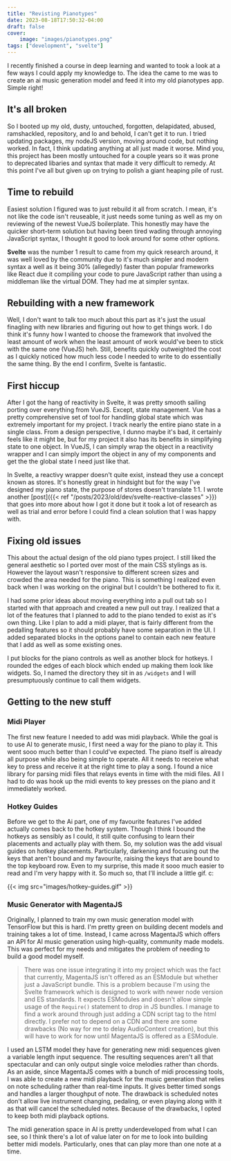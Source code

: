 ```yaml
---
title: "Revisting Pianotypes"
date: 2023-08-18T17:50:32-04:00
draft: false
cover:
    image: "images/pianotypes.png"
tags: ["development", "svelte"]
---
```


I recently finished a course in deep learning and wanted to took a look at a few ways I could apply my knowledge to. The idea the came to me was to create an ai music generation model and feed it into my old pianotypes app. Simple right!

## It's all broken

So I booted up my old, dusty, untouched, forgotten, delapidated, abused, ramshackled, repository, and lo and behold, I can't get it to run. I tried updating packages, my nodeJS version, moving around code, but nothing worked. In fact, I think updating anything at all just made it worse. Mind you, this project has been mostly untouched for a couple years so it was prone to deprecated libaries and syntax that made it very difficult to remedy. At this point I've all but given up on trying to polish a giant heaping pile of rust.

## Time to rebuild

Easiest solution I figured was to just rebuild it all from scratch. I mean, it's not like the code isn't reuseable, it just needs some tuning as well as my on reviewing of the newest VueJS boilerplate. This honestly may have the quicker short-term solution but having been tired wading through annoying JavaScript syntax, I thought it good to look around for some other options.

**Svelte** was the number 1 result to came from my quick research around, it was well loved by the community due to it's much simpler and modern syntax a well as it being 30% (allegedly) faster than popular frameworks like React due it compiling your code to pure JavaScript rather than using a middleman like the virtual DOM. They had me at simpler syntax.

## Rebuilding with a new framework

Well, I don't want to talk too much about this part as it's just the usual finagling with new libraries and figuring out how to get things work. I do think it's funny how I wanted to choose the framework that involved the least amount of work when the least amount of work would've been to stick with the same one (VueJS) heh. Still, benefits quickly outweighted the cost as I quickly noticed how much less code I needed to write to do essentially the same thing. By the end I confirm, Svelte is fantastic.

## First hiccup

After I got the hang of reactivity in Svelte, it was pretty smooth sailing porting over everything from VueJS. Except, state management. Vue has a pretty comprehensive set of tool for handling global state which was extremely important for my project. I track nearly the entire piano state in a single class. From a design perspective, I dunno maybe it's bad, it certainly feels like it might be, but for my project it also has its benefits in simplifying state to one object. In VueJS, I can simply wrap the object in a reactivity wrapper and I can simply import the object in any of my components and get the the global state I need just like that.

In Svelte, a reactivy wrapper doesn't quite exist, instead they use a concept known as stores. It's honestly great in hindsight but for the way I've designed my piano state, the purpose of stores doesn't translate 1:1. I wrote another [post]({{< ref "/posts/2023/old/dev/svelte-reactive-classes" >}}) that goes into more about how I got it done but it took a lot of research as well as trial and error before I could find a clean solution that I was happy with.

## Fixing old issues

This about the actual design of the old piano types project. I still liked the general aesthetic so I ported over most of the main CSS stylings as is. However the layout wasn't responsive to different screen sizes and crowded the area needed for the piano. This is something I realized even back when I was working on the original but I couldn't be bothered to fix it.

I had some prior ideas about moving everything into a pull out tab so I started with that approach and created a new pull out tray. I realized that a lot of the features that I planned to add to the piano tended to exist as it's own thing. Like I plan to add a midi player, that is fairly different from the pedalling features so it should probably have some separation in the UI. I added separated blocks in the options panel to contain each new feature that I add as well as some existing ones.

I put blocks for the piano controls as well as another block for hotkeys. I rounded the edges of each block which ended up making them look like widgets. So, I named the directory they sit in as `/widgets` and I will presumptuously continue to call them widgets.

## Getting to the new stuff

### Midi Player

The first new feature I needed to add was midi playback. While the goal is to use AI to generate music, I first need a way for the piano to play it. This went sooo much better than I could've expected. The piano itself is already all purpose while also being simple to operate. All it needs to receive what key to press and receive it at the right time to play a song. I found a nice library for parsing midi files that relays events in time with the midi files. All I had to do was hook up the midi events to key presses on the piano and it immediately worked.

### Hotkey Guides

Before we get to the Ai part, one of my favourite features I've added actually comes back to the hotkey system. Though I think I bound the hotkeys as sensibly as I could, it still quite confusing to learn their placements and actually play with them. So, my solution was the add visual guides on hotkey placements. Particularly, darkening and focusing out the keys that aren't bound and my favourite, raising the keys that are bound to the top keyboard row. Even to my surprise, this made it sooo much easier to read and I'm very happy with it. So much so, that I'll include a little gif. c:

{{< img src="images/hotkey-guides.gif" >}}

### Music Generator with MagentaJS

Originally, I planned to train my own music generation model with TensorFlow but this is hard. I'm pretty green on building decent models and training takes a lot of time. Instead, I came across MagentaJS which offers an API for AI music generation using high-quality, community made models. This was perfect for my needs and mitigates the problem of needing to build a good model myself.

> There was one issue integrating it into my project which was the fact that currently, MagentaJS isn't offered as an ESModule but whether just a JavaScript bundle. This is a problem because I'm using the Svelte framework which is designed to work with newer node version and ES standards. It expects ESModules and doesn't allow simple usage of the `Require()` statement to drop in JS bundles. I manage to find a work around through just adding a CDN script tag to the html directly. I prefer not to depend on a CDN and there are some drawbacks (No way for me to delay AudioContext creation), but this will have to work for now until MagentaJS is offered as a ESModule.

I used an LSTM model they have for generating new midi sequences given a variable length input sequence. The resulting sequences aren't all that spectacular and can only output single voice melodies rather than chords. As an aside, since MagentaJS comes with a bunch of midi processing tools, I was able to create a new midi playback for the music generation that relies on note scheduling rather than real-time inputs. It gives better timed songs and handles a larger thoughput of note. The drawback is scheduled notes don't allow live instrument changing, pedaling, or even playing along with it as that will cancel the scheduled notes. Because of the drawbacks, I opted to keep both midi playback options.

The midi generation space in AI is pretty underdeveloped from what I can see, so I think there's a lot of value later on for me to look into building better midi models. Particularly, ones that can play more than one note at a time.
